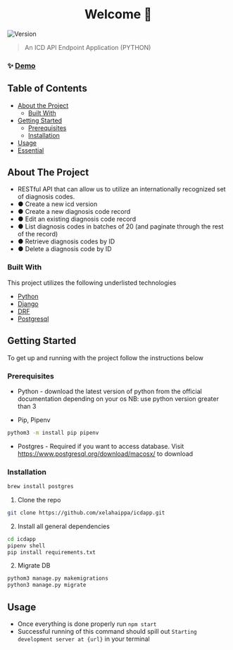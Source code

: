 <h1 align="center">Welcome 👋</h1>
<p>
  <img alt="Version" src="https://img.shields.io/badge/version-1.0.0-blue.svg?cacheSeconds=2592000" />
</p>

> An ICD API Endpoint Application (PYTHON)

### ✨ [Demo](https://myapp-bklal.ondigitalocean.app/)

<!-- TABLE OF CONTENTS -->

## Table of Contents

- [About the Project](#about-the-project)
  - [Built With](#built-with)
- [Getting Started](#getting-started)
  - [Prerequisites](#prerequisites)
  - [Installation](#installation)
- [Usage](#usage)
- [Essential](#essential)

## About The Project

- RESTful API that can allow us to utilize an internationally recognized set of diagnosis codes.
- ● Create a new icd version
- ● Create a new diagnosis code record
- ● Edit an existing diagnosis code record
- ● List diagnosis codes in batches of 20 (and paginate through the rest of the record)
- ● Retrieve diagnosis codes by ID
- ● Delete a diagnosis code by ID

### Built With

This project utilizes the following underlisted technologies

- [Python](https://www.python.org/)
- [Django](https://www.djangoproject.com/)
- [DRF](https://www.django-rest-framework.org/)
- [Postgresql](https://www.postgresql.org/)

<!-- GETTING STARTED -->

## Getting Started

To get up and running with the project follow the instructions below

### Prerequisites

- Python - download the latest version of python from the official documentation depending on your os
  NB: use python version greater than 3

- Pip, Pipenv

```sh
pythom3 -m install pip pipenv
```

- Postgres - Required if you want to access database. Visit https://www.postgresql.org/download/macosx/ to download
### Installation

```sh
brew install postgres
```

1. Clone the repo

```sh
git clone https://github.com/xelahaippa/icdapp.git
```

2. Install all general dependencies

```sh
cd icdapp
pipenv shell
pip install requirements.txt
```

2. Migrate DB

```sh
pythom3 manage.py makemigrations
python3 manage.py migrate
```

## Usage

- Once everything is done properly run `npm start`
- Successful running of this command should spill out `Starting development server at {url}` in your terminal
